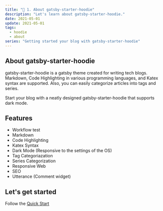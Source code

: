 ```yaml
---
title: "🎇 1. About gatsby-starter-hoodie"
description: "Let's learn about gatsby-starter-hoodie."
date: 2021-05-01
update: 2021-05-01
tags:
  - hoodie
  - about
series: "Getting started your blog with gatsby-starter-hoodie"
---
```


## About gatsby-starter-hoodie

gatsby-starter-hoodie is a gatsby theme created for writing tech blogs. Markdown, Code Highlighting in various programming languages, and Katex syntax are supported. Also, you can easily categorize articles into tags and series.

Start your blog with a neatly designed gatsby-starter-hoodie that supports dark mode.

## Features

- Workflow test
- Markdown
- Code Highlighting
- Katex Syntax
- Dark Mode (Responsive to the settings of the OS)
- Tag Categoriazation
- Series Categorization
- Responsive Web
- SEO
- Utterance (Comment widget)

## Let's get started

Follow the [Quick Start](/quick-start)
